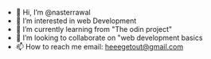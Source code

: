 - 👋 Hi, I’m @nasterrawal
- 👀 I’m interested in web Development
- 🌱 I’m currently learning from "The odin project"
- 💞️ I’m looking to collaborate on "web development basics 
- 📫 How to reach me email: heeegetout@gmail.com 

<!---
nasterrawal/nasterrawal is a ✨ special ✨ repository because its `README.md` (this file) appears on your GitHub profile.
You can click the Preview link to take a look at your changes.
--->
